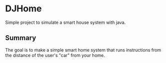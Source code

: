 # DJHome
Simple project to simulate a smart house system with java.

## Summary
The goal is to make a simple smart home system that runs instructions
from the distance of the user's "car" from your home.
